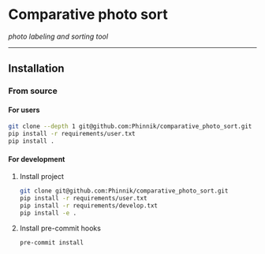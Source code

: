# Comparative photo sort

*photo labeling and sorting tool*

---

<!-- TODO: Fill readme
- [ ] Feature list
- [ ] Demo video
- [ ] Installation instruction
- [ ] Usage instruction
- [ ] Contribution instruction
 -->

## Installation

### From source

#### For users

```bash
git clone --depth 1 git@github.com:Phinnik/comparative_photo_sort.git
pip install -r requirements/user.txt
pip install .
```

#### For development

1. Install project
    ```bash
    git clone git@github.com:Phinnik/comparative_photo_sort.git
    pip install -r requirements/user.txt
    pip install -r requirements/develop.txt
    pip install -e .
    ```
1. Install pre-commit hooks
    ```bash
    pre-commit install
    ```
